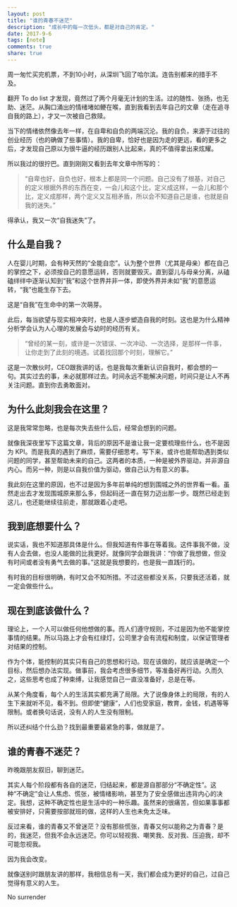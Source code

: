 ```yaml
---
layout: post
title: "谁的青春不迷茫"
description: "成长中的每一次低头，都是对自己的肯定。"
date: 2017-9-6
tags: [note]
comments: true
share: true
---
```


周一匆忙买完机票，不到10小时，从深圳飞回了哈尔滨。连告别都来的措手不及。

翻开 To do list 才发现，竟然过了两个月毫无计划的生活。过的随性、张扬，也无助、迷茫。从胸口涌出的情绪堵如鲠在喉，直到我看到去年自己的文章（走在追寻自我的路上），才又一次被自己救赎。

当下的情绪依然像去年一样，在自卑和自负的两端沉沦。我的自负，来源于过往的创业经历（也的确做了些事情）。我的自卑，恰好也是因为走的更远，看的更多之后，才发现自己原以为很牛逼的经历跟别人比起来，真的不值得拿出来炫耀。

所以我过的很拧巴。直到刚刚又看到去年文章中所写的：

> “自卑也好，自负也好，根本上都是同一个问题。自己没有了根基，对自己的定义根据外界的东西在变，一会儿和这个比，定义成这样，一会儿和那个比，定义成那样，两个定义又互相矛盾，所以会不知道自己是谁，也就是自我的迷失。”

得承认，我又一次“自我迷失”了。


## 什么是自我？

人在婴儿时期，会有种天然的“全能自恋”。认为整个世界（尤其是母亲）都在自己的掌控之下，必须按自己的意愿运转，否则就要毁灭。直到婴儿与母亲分离，从磕磕绊绊中逐渐认知到“我”和这个世界并非一体，即使外界并未如“我”的意愿运转，“我”也能生存下去。

这是“自我”在生命中的第一次萌芽。

此后，每当欲望与现实相冲突时，也是人逐步塑造自我的时刻。这也是为什么精神分析学会认为人心理的发展会与幼时的经历有关。

> “曾经的某一刻，或许是一次错误、一次冲动、一次选择，是那样一件事，让你走到了此刻的境遇。试着找回那个时刻，理解它。”

这是一次散伙时，CEO跟我讲的话，也是我每次重新认识自我时，都会想的一句。其实过去的事，未必就那样过去。时间永远不能解决问题，时间只是让人不再关注问题。直到你去勇敢面对。


## 为什么此刻我会在这里？

这是我常常忽略，也是每次失去些什么后，经常会想到的问题。

就像我深夜里写下这篇文章，背后的原因不是谁让我一定要梳理些什么，也不是因为 KPI。而是我真的遇到了麻烦，需要仔细思考。写下来，或许也能帮助遇到类似问题的同学，甚至帮助未来的自己。这两者的本质，一种是被外界驱动，并非源自内心。而另一种，则是以自我价值为驱动，做自己认为有意义的事。

我此刻在这里的原因，也不过是因为多年前单纯的想到围城之外的世界看一看。虽然走出去才发现围城原来那么多，但起码还一直在努力迈出那一步。既然已经走到这儿，也还能继续往前走，那就跟着心走吧。


## 我到底想要什么？

说实话，我也不知道那具体是什么。但我知道有件事在等着我。这件事我不做，没有人会去做，也没人能做的比我更好。就像同学会跟我讲：“你做了我想做，但没有时间或者没有勇气去做的事。”这就是我想要的，也是我一直践行的。

有时我的目标很明确，有时又会不知所措。不过这些都没关系，只要我还活着，就一定会做些什么。


## 现在到底该做什么？

理论上，一个人可以做任何他想做的事。而人们遵守规则，不过是因为他不能掌控事情的结果。所以马路上才会有红绿灯，公司里才会有流程和制度，以保证管理者对结果的控制。

作为个体，能控制的其实只有自己的思想和行动。现在该做的，就应该是确定一个目标，然后想办法实现。做事前，我会考虑很多细节，等准备好再行动。久而久之，这些思考也成了种束缚，让我感觉自己一直没准备好，总是在等。

从某个角度看，每个人的生活其实都充满了局限。大了说像身体上的局限，有的人生下来就听不见，看不到。但即使“健康”，人们也受家庭，教育，金钱，机遇等等限制。或者换句话说，没有人的人生没有限制。

所以还纠结个什么劲？找到最重要最紧急的事，做就是了。


## 谁的青春不迷茫？

昨晚跟朋友叙旧，聊到迷茫。

其实人每个阶段都有各自的迷茫，归结起来，都是源自那部分“不确定性”。这种“不确定”会让人焦虑、慌张，被情绪影响，甚至为了安全感做出违背内心的决定。我想，这种不确定性也是生活中的一种乐趣。虽然来的很痛苦，但如果事事都被安排好，只需要按部就班的做，这样的人生也未免太乏味。

反过来看，谁的青春又不曾迷茫？没有那些慌张，青春又何以能称之为青春？是的，我迷茫，但我不会永远迷茫。你可以轻视我、嘲笑我、反对我、压迫我，却不可能忽视我。

因为我会改变。

就像送别时跟朋友讲的那样，我相信总有一天，我们都会成为更好的自己，过自己觉得有意义的人生。

No surrender